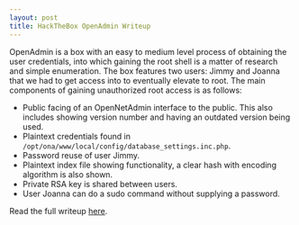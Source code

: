```yaml
---
layout: post
title: HackTheBox OpenAdmin Writeup
---
```


OpenAdmin is a box with an easy to medium level process of obtaining the user credentials, into which gaining the root shell is a matter of research and simple enumeration. The box features two users: Jimmy and Joanna that we had to get access into to eventually elevate to root. The main components of gaining unauthorized root access is as follows:

* Public facing of an OpenNetAdmin interface to the public. This also includes showing version number and having an outdated version being used.
* Plaintext credentials found in `/opt/ona/www/local/config/database_settings.inc.php`.
* Password reuse of user Jimmy.
* Plaintext index file showing functionality, a clear hash with encoding algorithm is also shown.
* Private RSA key is shared between users.
* User Joanna can do a sudo command without supplying a password.


Read the full writeup [here](https://securitynoodle.github.io/writeups/HTB-OpenAdmin.pdf).
